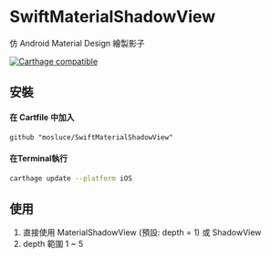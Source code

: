 # SwiftMaterialShadowView

仿 Android Material Design 繪製影子

[![Carthage compatible](https://img.shields.io/badge/Carthage-compatible-4BC51D.svg?style=flat)](https://github.com/Carthage/Carthage)

## 安裝

#### 在 Cartfile 中加入

```
github "mosluce/SwiftMaterialShadowView"
```

#### 在Terminal執行

```bash
carthage update --platform iOS
```

## 使用

1. 直接使用 MaterialShadowView (預設: depth = 1) 或 ShadowView
2. depth 範圍 1 ~ 5 
